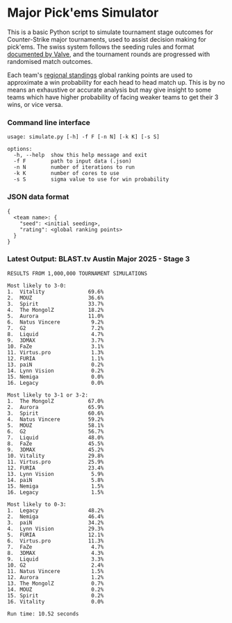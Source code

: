 # Major Pick'ems Simulator

This is a basic Python script to simulate tournament stage outcomes for Counter-Strike major tournaments, used to assist decision making for pick'ems. The swiss system follows the seeding rules and format [documented by Valve](https://github.com/ValveSoftware/counter-strike/blob/main/major-supplemental-rulebook.md#seeding), and the tournament rounds are progressed with randomised match outcomes.

Each team's [regional standings](https://github.com/ValveSoftware/counter-strike_regional_standings) global ranking points are used to approximate a win probability for each head to head match up. This is by no means an exhaustive or accurate analysis but may give insight to some teams which have higher probability of facing weaker teams to get their 3 wins, or vice versa.

### Command line interface

```
usage: simulate.py [-h] -f F [-n N] [-k K] [-s S]

options:
  -h, --help  show this help message and exit
  -f F        path to input data (.json)
  -n N        number of iterations to run
  -k K        number of cores to use
  -s S        sigma value to use for win probability
```

### JSON data format

```
{
  <team name>: {
    "seed": <initial seeding>,
    "rating": <global ranking points>
  }
}
```

### Latest Output: BLAST.tv Austin Major 2025 - Stage 3

```text
RESULTS FROM 1,000,000 TOURNAMENT SIMULATIONS

Most likely to 3-0:
1.  Vitality              69.6%
2.  MOUZ                  36.6%
3.  Spirit                33.7%
4.  The MongolZ           18.2%
5.  Aurora                11.0%
6.  Natus Vincere          9.2%
7.  G2                     7.2%
8.  Liquid                 4.7%
9.  3DMAX                  3.7%
10. FaZe                   3.1%
11. Virtus.pro             1.3%
12. FURIA                  1.1%
13. paiN                   0.2%
14. Lynn Vision            0.2%
15. Nemiga                 0.0%
16. Legacy                 0.0%

Most likely to 3-1 or 3-2:
1.  The MongolZ           67.0%
2.  Aurora                65.9%
3.  Spirit                60.6%
4.  Natus Vincere         59.2%
5.  MOUZ                  58.1%
6.  G2                    56.7%
7.  Liquid                48.0%
8.  FaZe                  45.5%
9.  3DMAX                 45.2%
10. Vitality              29.8%
11. Virtus.pro            25.9%
12. FURIA                 23.4%
13. Lynn Vision            5.9%
14. paiN                   5.8%
15. Nemiga                 1.5%
16. Legacy                 1.5%

Most likely to 0-3:
1.  Legacy                48.2%
2.  Nemiga                46.4%
3.  paiN                  34.2%
4.  Lynn Vision           29.3%
5.  FURIA                 12.1%
6.  Virtus.pro            11.3%
7.  FaZe                   4.7%
8.  3DMAX                  4.3%
9.  Liquid                 3.3%
10. G2                     2.4%
11. Natus Vincere          1.5%
12. Aurora                 1.2%
13. The MongolZ            0.7%
14. MOUZ                   0.2%
15. Spirit                 0.2%
16. Vitality               0.0%

Run time: 10.52 seconds
```
